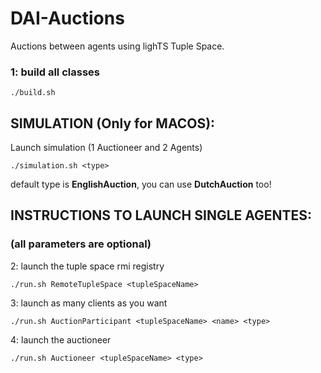 # DAI-Auctions
Auctions between agents using lighTS Tuple Space.
### 1: build all classes
```
./build.sh
```
## SIMULATION (Only for MACOS):
Launch simulation (1 Auctioneer and 2 Agents)
```
./simulation.sh <type>
```
default type is **EnglishAuction**, you can use **DutchAuction** too!
## INSTRUCTIONS TO LAUNCH SINGLE AGENTES:
### (all parameters are optional)
2: launch the tuple space rmi registry
```
./run.sh RemoteTupleSpace <tupleSpaceName>
```
3: launch as many clients as you want
```
./run.sh AuctionParticipant <tupleSpaceName> <name> <type>
```
4: launch the auctioneer
```
./run.sh Auctioneer <tupleSpaceName> <type>
```

